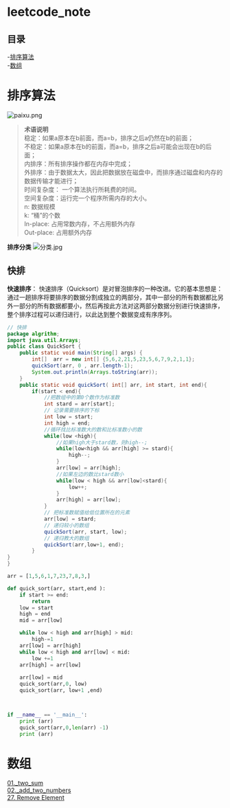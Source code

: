 # leetcode_note

## 目录  
-[排序算法](#排序算法)      
-[数组](#数组)

# 排序算法    
![paixu.png](https://i.loli.net/2019/08/28/zhgjsnJRGc1meFq.png)
> **术语说明** <br>
稳定：如果a原本在b前面，而a=b，排序之后a仍然在b的前面； <br>
不稳定：如果a原本在b的前面，而a=b，排序之后a可能会出现在b的后面；  <br>
内排序：所有排序操作都在内存中完成；  <br>
外排序：由于数据太大，因此把数据放在磁盘中，而排序通过磁盘和内存的数据传输才能进行；  <br>
时间复杂度： 一个算法执行所耗费的时间。  <br>
空间复杂度：运行完一个程序所需内存的大小。 <br>
n: 数据规模<br>
k: “桶”的个数<br>
In-place: 占用常数内存，不占用额外内存<br>
Out-place: 占用额外内存<br>

**排序分类**
![分类.jpg](https://i.loli.net/2019/08/28/LlqpgvTi6OGnxBo.png)

## 快排
**快速排序**：
快速排序（Quicksort）是对冒泡排序的一种改进。它的基本思想是：通过一趟排序将要排序的数据分割成独立的两部分，其中一部分的所有数据都比另外一部分的所有数据都要小，然后再按此方法对这两部分数据分别进行快速排序，整个排序过程可以递归进行，以此达到整个数据变成有序序列。
```java
// 快排
package algrithm;
import java.util.Arrays;
public class QuickSort {
    public static void main(String[] args) {
        int[]  arr = new int[] {5,6,2,21,5,23,5,6,7,9,2,1,1};
        quickSort(arr, 0 , arr.length-1);
        System.out.println(Arrays.toString(arr));
    }
    public static void quickSort( int[] arr, int start, int end){
        if(start < end){
            //把数组中的第0个数作为标准数
            int stard = arr[start];
            // 记录需要排序的下标
            int low = start;
            int high = end;
            //循环找比标准数大的数和比标准数小的数
            while(low <high){
                //如果high大于stard数，则high--;
                while(low<high && arr[high] >= stard){
                    high--;
                }
                arr[low] = arr[high];
                //如果左边的数比stard数小
                while(low < high && arr[low]<stard){
                    low++;
                }
                arr[high] = arr[low];
            }
            // 把标准数赋值给低位置所在的元素
            arr[low] = stard;
            // 递归较小的数组
            quickSort(arr, start, low);
            // 递归教大的数组
            quickSort(arr,low+1, end);
        }
}
}

```

```python
arr = [1,5,6,1,7,23,7,8,3,]

def quick_sort(arr, start,end ):
    if start >= end:
        return
    low = start
    high = end
    mid = arr[low]

    while low < high and arr[high] > mid:
        high-=1
    arr[low] = arr[high]
    while low < high and arr[low] < mid:
        low +=1
    arr[high] = arr[low]
    
    arr[low] = mid
    quick_sort(arr,0, low)
    quick_sort(arr, low+1 ,end)



if __name__ == '__main__':
    print (arr)
    quick_sort(arr,0,len(arr) -1)
    print (arr) 

```

# 数组
[01._two_sum](https://xiao7462.github.io/2019/02/10/Two-Sum/)                     
[02._add_two_numbers](https://xiao7462.github.io/2019/03/26/2.-Add-Two-Numbers)           
[27. Remove Element](https://xiao7462.github.io/2019/04/01/27.-Remove-Element/)     
